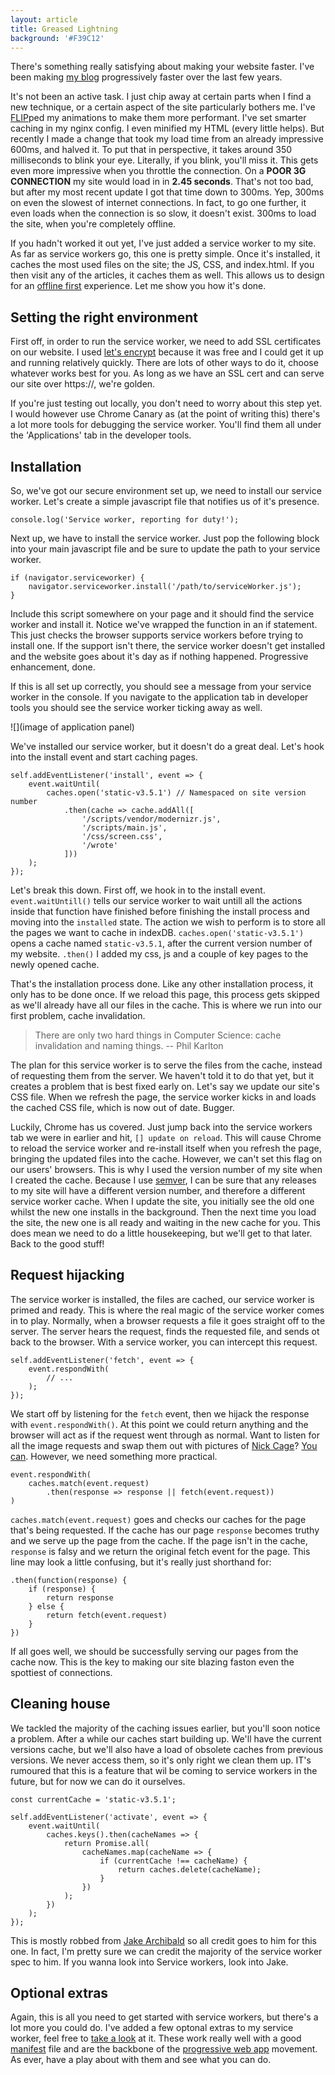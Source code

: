 ```yaml
---
layout: article
title: Greased Lightning
background: '#F39C12'
---
```


There's something really satisfying about making your website faster. I've been making [my blog](https://sam.beckham.io) progressively faster over the last few years.

It's not been an active task. I just chip away at certain parts when I find a new technique, or a certain aspect of the site particularly bothers me. I've [FLIP]()ped my animations to make them more performant. I've set smarter caching in my nginx config. I even minified my HTML (every little helps). But recently I made a change that took my load time from an already impressive 600ms, and halved it. To put that in perspective, it takes around 350 milliseconds to blink your eye. Literally, if you blink, you'll miss it. This gets even more impressive when you throttle the connection. On a **POOR 3G CONNECTION** my site would load in in **2.45 seconds**. That's not too bad, but after my most recent update I got that time down to 300ms. Yep, 300ms on even the slowest of internet connections. In fact, to go one further, it even loads when the connection is so slow, it doesn't exist. 300ms to load the site, when you're completely offline.

If you hadn't worked it out yet, I've just added a service worker to my site. As far as service workers go, this one is pretty simple. Once it's installed, it caches the most used files on the site; the JS, CSS, and index.html. If you then visit any of the articles, it caches them as well. This allows us to design for an [offline first]() experience. Let me show you how it's done.

## Setting the right environment
First off, in order to run the service worker, we need to add SSL certificates on our website. I used [let's encrypt](https://letsencrypt.org/) because it was free and I could get it up and running relatively quickly. There are lots of other ways to do it, choose whatever works best for you. As long as we have an SSL cert and can serve our site over https://, we're golden.

If you're just testing out locally, you don't need to worry about this step yet. I would however use Chrome Canary as (at the point of writing this) there's a lot more tools for debugging the service worker. You'll find them all under the 'Applications' tab in the developer tools.

## Installation
So, we've got our secure environment set up, we need to install our service worker. Let's create a simple javascript file that notifies us of it's presence.

```
console.log('Service worker, reporting for duty!');
```

Next up, we have to install the service worker. Just pop the following block into your main javascript file and be sure to update the path to your service worker.

```
if (navigator.serviceworker) {
    navigator.serviceworker.install('/path/to/serviceWorker.js');
}
```

Include this script somewhere on your page and it should find the service worker and install it.
Notice we've wrapped the function in an if statement. This just checks the browser supports service workers before trying to install one. If the support isn't there, the service worker doesn't get installed and the website goes about it's day as if nothing happened. Progressive enhancement, done.

If this is all set up correctly, you should see a message from your service worker in the console. If you navigate to the application tab in developer tools you should see the service worker ticking away as well.

![](image of application panel)

We've installed our service worker, but it doesn't do a great deal. Let's hook into the install event and start caching pages.

```
self.addEventListener('install', event => {
    event.waitUntil(
        caches.open('static-v3.5.1') // Namespaced on site version number
            .then(cache => cache.addAll([
                '/scripts/vendor/modernizr.js',
                '/scripts/main.js',
                '/css/screen.css',
                '/wrote'
            ]))
    );
});
```

Let's break this down. First off, we hook in to the install event. `event.waitUntill()` tells our service worker to wait untill all the actions inside that function have finished before finishing the install process and moving into the `installed` state.
The action we wish to perform is to store all the pages we want to cache in indexDB. `caches.open('static-v3.5.1')` opens a cache named `static-v3.5.1`, after the current version number of my website. `.then()` I added my css, js and a couple of key pages to the newly opened cache.

That's the installation process done. Like any other installation process, it only has to be done once. If we reload this page, this process gets skipped as we'll already have all our files in the cache. This is where we run into our first problem, cache invalidation.

> There are only two hard things in Computer Science: cache invalidation and naming things.
> -- Phil Karlton

The plan for this service worker is to serve the files from the cache, instead of requesting them from the server. We haven't told it to do that yet, but it creates a problem that is best fixed early on. Let's say we update our site's CSS file. When we refresh the page, the service worker kicks in and loads the cached CSS file, which is now out of date. Bugger.

Luckily, Chrome has us covered. Just jump back into the service workers tab we were in earlier and hit, `[] update on reload`. This will cause Chrome to reload the service worker and re-install itself when you refresh the page, bringing the updated files into the cache. However, we can't set this flag on our users' browsers. This is why I used the version number of my site when I created the cache. Because I use [semver](), I can be sure that any releases to my site will have a different version number, and therefore a different service worker cache. When I update the site, you initially see the old one whilst the new one installs in the background. Then the next time you load the site, the new one is all ready and waiting in the new cache for you. This does mean we need to do a little housekeeping, but we'll get to that later. Back to the good stuff!

## Request hijacking
The service worker is installed, the files are cached, our service worker is primed and ready. This is where the real magic of the service worker comes in to play. Normally, when a browser requests a file it goes straight off to the server. The server hears the request, finds the requested file, and sends ot back to the browser. With a service worker, you can intercept this request.

```
self.addEventListener('fetch', event => {
    event.respondWith(
        // ...
    );
});
```

We start off by listening for the `fetch` event, then we hijack the response with `event.respondWith()`. At this point we could return anything and the browser will act as if the request went through as normal. Want to listen for all the image requests and swap them out with pictures of [Nick Cage](http://placecage.com)? [You can](GIST). However, we need something more practical.

```
event.respondWith(
    caches.match(event.request)
        .then(response => response || fetch(event.request))
)
```

`caches.match(event.request)` goes and checks our caches for the page that's being requested. If the cache has our page `response` becomes truthy and we serve up the page from the cache. If the page isn't in the cache, `response` is falsy and we return the original fetch event for the page. This line may look a little confusing, but it's really just shorthand for:

```
.then(function(response) {
    if (response) {
        return response
    } else {
        return fetch(event.request)
    }
})
```

If all goes well, we should be successfully serving our pages from the cache now. This is the key to making our site blazing faston even the spottiest of connections.


## Cleaning house
We tackled the majority of the caching issues earlier, but you'll soon notice a problem. After a while our caches start building up. We'll have the current versions cache, but we'll also have a load of obsolete caches from previous versions. We never access them, so it's only right we clean them up. IT's rumoured that this is a feature that wil be coming to service workers in the future, but for now we can do it ourselves.

```
const currentCache = 'static-v3.5.1';

self.addEventListener('activate', event => {
    event.waitUntil(
        caches.keys().then(cacheNames => {
            return Promise.all(
                cacheNames.map(cacheName => {
                    if (currentCache !== cacheName) {
                        return caches.delete(cacheName);
                    }
                })
            );
        })
    );
});
```

This is mostly robbed from [Jake Archibald]() so all credit goes to him for this one. In fact, I'm pretty sure we can credit the majority of the service worker spec to him. If you wanna look into Service workers, look into Jake.

## Optional extras
Again, this is all you need to get started with service workers, but there's a lot more you could do. I've added a few optonal extras to my service worker, feel free to [take a look]() at it. These work really well with a good [manifest]() file and are the backbone of the [progressive web app]() movement. As ever, have a play about with them and see what you can do.